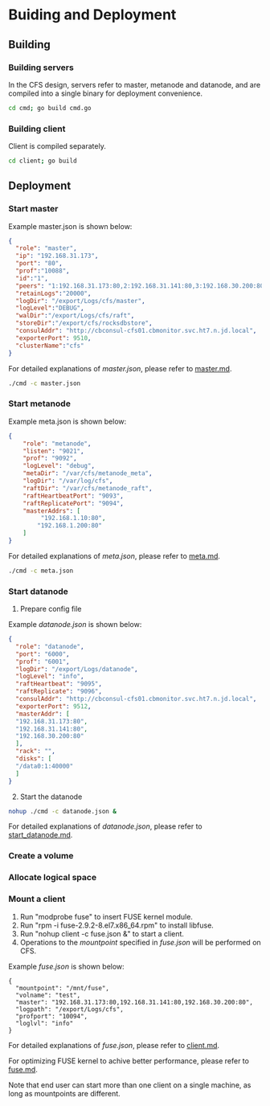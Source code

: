 # Buiding and Deployment

## Building

### Building servers

In the CFS design, servers refer to master, metanode and datanode, and are compiled into a single binary for deployment convenience.

```bash
cd cmd; go build cmd.go
```

### Building client

Client is compiled separately.

```bash
cd client; go build
```

## Deployment

### Start master

Example master.json is shown below:
```json
{
  "role": "master",
  "ip": "192.168.31.173",
  "port": "80",
  "prof":"10088",
  "id":"1",
  "peers": "1:192.168.31.173:80,2:192.168.31.141:80,3:192.168.30.200:80",
  "retainLogs":"20000",
  "logDir": "/export/Logs/cfs/master",
  "logLevel":"DEBUG",
  "walDir":"/export/Logs/cfs/raft",
  "storeDir":"/export/cfs/rocksdbstore",
  "consulAddr": "http://cbconsul-cfs01.cbmonitor.svc.ht7.n.jd.local",
  "exporterPort": 9510,
  "clusterName":"cfs"
}
```
For detailed explanations of *master.json*, please refer to [master.md](master.md).
```bash
./cmd -c master.json
```

### Start metanode
Example meta.json is shown below:

```json
{
    "role": "metanode",
    "listen": "9021",
    "prof": "9092",
    "logLevel": "debug",
    "metaDir": "/var/cfs/metanode_meta",
    "logDir": "/var/log/cfs",
    "raftDir": "/var/cfs/metanode_raft",
    "raftHeartbeatPort": "9093",
    "raftReplicatePort": "9094",
    "masterAddrs": [
         "192.168.1.10:80",
        "192.168.1.200:80"
    ]
}
```
For detailed explanations of *meta.json*, please refer to [meta.md](meta.md).
```bash
./cmd -c meta.json
```
### Start datanode

1. Prepare config file

Example *datanode.json* is shown below:

```json
{
  "role": "datanode",
  "port": "6000",
  "prof": "6001",
  "logDir": "/export/Logs/datanode",
  "logLevel": "info",
  "raftHeartbeat": "9095",
  "raftReplicate": "9096",
  "consulAddr": "http://cbconsul-cfs01.cbmonitor.svc.ht7.n.jd.local",
  "exporterPort": 9512,
  "masterAddr": [
  "192.168.31.173:80",
  "192.168.31.141:80",
  "192.168.30.200:80"
  ],
  "rack": "",
  "disks": [
  "/data0:1:40000"
  ]  
}
```

2. Start the datanode

```bash
nohup ./cmd -c datanode.json &
```

For detailed explanations of *datanode.json*, please refer to [start_datanode.md](start_datanode.md).

### Create a volume

### Allocate logical space

### Mount a client

1. Run "modprobe fuse" to insert FUSE kernel module.
2. Run "rpm -i fuse-2.9.2-8.el7.x86_64.rpm" to install libfuse.
3. Run "nohup client -c fuse.json &" to start a client.
4. Operations to the *mountpoint* specified in *fuse.json* will be performed on CFS.

Example *fuse.json* is shown below:

```text
{
  "mountpoint": "/mnt/fuse",
  "volname": "test",
  "master": "192.168.31.173:80,192.168.31.141:80,192.168.30.200:80",
  "logpath": "/export/Logs/cfs",
  "profport": "10094",
  "loglvl": "info"
}
```

For detailed explanations of *fuse.json*, please refer to [client.md](client.md).

For optimizing FUSE kernel to achive better performance, please refer to [fuse.md](fuse.md).

Note that end user can start more than one client on a single machine, as long as mountpoints are different.
